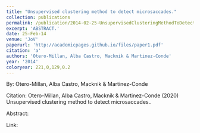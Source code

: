 ```yaml
---
title: "Unsupervised clustering method to detect microsaccades."
collection: publications
permalink: /publication/2014-02-25-UnsupervisedClusteringMethodToDetectMicrosaccades_
excerpt: 'ABSTRACT.'
date: 25-Feb-14
venue: 'JoV'
paperurl: 'http://academicpages.github.io/files/paper1.pdf'
citation: 'a'
authors: 'Otero-Millan, Alba Castro, Macknik & Martinez-Conde'
year: '2014'
coloryear: 221,0,129,0.2
---
```


By: Otero-Millan, Alba Castro, Macknik & Martinez-Conde

Citation: Otero-Millan, Alba Castro, Macknik & Martinez-Conde (2020) Unsupervised clustering method to detect microsaccades.. 

Abstract: 

Link: 
